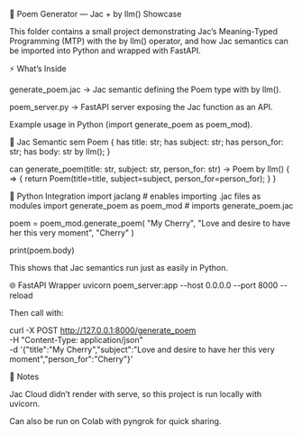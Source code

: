 📖 Poem Generator — Jac + by llm() Showcase

This folder contains a small project demonstrating Jac’s Meaning-Typed Programming (MTP) with the by llm() operator, and how Jac semantics can be imported into Python and wrapped with FastAPI.

⚡ What’s Inside

generate_poem.jac → Jac semantic defining the Poem type with by llm().

poem_server.py → FastAPI server exposing the Jac function as an API.

Example usage in Python (import generate_poem as poem_mod).

📝 Jac Semantic
sem Poem {
    has title: str;
    has subject: str;
    has person_for: str;
    has body: str by llm();
}

can generate_poem(title: str, subject: str, person_for: str) -> Poem by llm() {
    => { return Poem(title=title, subject=subject, person_for=person_for); }
}

🐍 Python Integration
import jaclang          # enables importing .jac files as modules
import generate_poem as poem_mod   # imports generate_poem.jac

poem = poem_mod.generate_poem(
    "My Cherry",
    "Love and desire to have her this very moment",
    "Cherry"
)

print(poem.body)


This shows that Jac semantics run just as easily in Python.

🌐 FastAPI Wrapper
uvicorn poem_server:app --host 0.0.0.0 --port 8000 --reload


Then call with:

curl -X POST http://127.0.0.1:8000/generate_poem \
  -H "Content-Type: application/json" \
  -d '{"title":"My Cherry","subject":"Love and desire to have her this very moment","person_for":"Cherry"}'

📌 Notes

Jac Cloud didn’t render with serve, so this project is run locally with uvicorn.

Can also be run on Colab with pyngrok for quick sharing.
